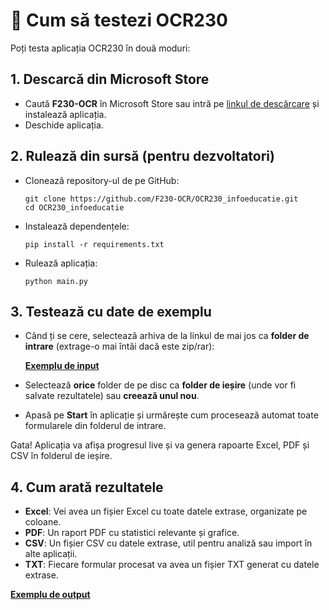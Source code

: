 # 🧪 Cum să testezi OCR230

Poți testa aplicația OCR230 în două moduri:

## 1. Descarcă din Microsoft Store
- Caută **F230-OCR**  în Microsoft Store sau intră pe [linkul de descărcare](https://apps.microsoft.com/detail/9pmm6w5qn2gv) și instalează aplicația.
- Deschide aplicația.

## 2. Rulează din sursă (pentru dezvoltatori)
- Clonează repository-ul de pe GitHub:
  ```
  git clone https://github.com/F230-OCR/OCR230_infoeducatie.git
  cd OCR230_infoeducatie
  ```
- Instalează dependențele:
  ```
  pip install -r requirements.txt
  ```
- Rulează aplicația:
  ```
  python main.py
  ```

## 3. Testează cu date de exemplu
- Când ți se cere, selectează arhiva de la linkul de mai jos ca **folder de intrare** (extrage-o mai întâi dacă este zip/rar):

  **[Exemplu de input](https://drive.google.com/file/d/1nI1d_cY7AhxaeA4wava27F50RIcvGuM6/view?usp=drive_link)**

- Selectează **orice** folder de pe disc ca **folder de ieșire** (unde vor fi salvate rezultatele) sau **creează unul nou**.

- Apasă pe **Start** în aplicație și urmărește cum procesează automat toate formularele din folderul de intrare.

Gata! Aplicația va afișa progresul live și va genera rapoarte Excel, PDF și CSV în folderul de ieșire.

## 4. Cum arată rezultatele
- **Excel**: Vei avea un fișier Excel cu toate datele extrase, organizate pe coloane.
- **PDF**: Un raport PDF cu statistici relevante și grafice.
- **CSV**: Un fișier CSV cu datele extrase, util pentru analiză sau import în alte aplicații.
- **TXT**: Fiecare formular procesat va avea un fișier TXT generat cu datele extrase.

**[Exemplu de output](https://drive.google.com/file/d/1B3ceFqAjWMjCvj4Sajq2SyXw3xKQHZN4/view?usp=drive_link)**